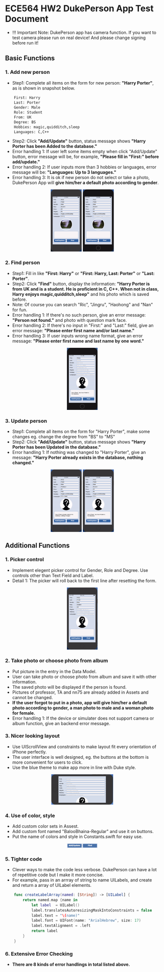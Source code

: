 # ECE564 HW2 DukePerson App Test Document

- !!! Important Note: DukePerson app has camera function. If you want to test camera please run on real device! And please change signing before run it!


## **Basic Functions**

### **1. Add new person**
- Step1: Complete all items on the form for new person: **"Harry Porter"**, as is shown in snapshot below.

```
    First: Harry
    Last: Porter
    Gender: Male
    Role: Student
    From: UK
    Degree: BS
    Hobbies: magic,quidditch,sleep
    Languages: C,C++
```
- Step2: Click **"Add/Update"** button, status message shows **"Harry Porter has been Added to the database."**
- Error handling 1: If user left some items empty when click "Add/Update" button, error message will be, for example, **"Please fill in \"First:\" before add/update."**
- Error handling 2: If user inputs more than 3 hobbies or languages, error message will be: **"Languages: Up to 3 languages."**
- Error handling 3: It is ok if new person do not select or take a photo, DukePerson App will **give him/her a default photo according to gender**.

<div align=center><img src="Sources/add.gif" width="20%" height="20%">
<img src="Sources/error_incomplete.gif" width="20%" height="20%">
</div>


### **2. Find person**
- Step1: Fill in like **"First: Harry"** or **"First: Harry, Last: Porter"** or **"Last: Porter"**.
- Step2: Click **"Find"** button, display the information: **"Harry Porter is from UK and is a student. He is proficient in C, C++. When not in class, Harry enjoys magic,quidditch,sleep"** and his photo which is saved before.
- Note: Of course you can search "Ric", "Jingru", "Haohong" and "Nan" for fun.
- Error handling 1: If there's no such person, give an error message: **"Person not found."** and photo with question mark face.
- Error handling 2: If there's no input in "First:" and "Last:" field, give an error message: **"Please enter first name and/or last name."**
- Error handling 3: If user inputs wrong name format, give an error message: **"Please enter first name and last name by one word."**

<div align=center><img src="Sources/find.gif" width="20%" height="20%"></div>


### **3. Update person**
- Step1: Complete all items on the form for "Harry Porter", make some changes eg. change the degree from "BS" to "MS"
- Step2: Click **"Add/Update"** button, status message shows **"Harry Porter has been Updated in the database."**
- Error handling 1: If nothing was changed to "Harry Porter", give an message: **"Harry Porter already exists in the database, nothing changed."**

<div align=center><img src="Sources/update.gif" width="20%" height="20%">
<img src="Sources/error_exist.gif" width="20%" height="20%">
</div>


## **Additional Functions**

### **1. Picker control**
- Implement elegent picker control for Gender, Role and Degree. Use controls other than Text Field and Label.
- Detail 1: The picker will roll back to the first line after resetting the form.

<div align=center><img src="Sources/picker.gif" width="20%" height="20%"></div>

### **2. Take photo or choose photo from album**
- Put picture in the entry in the Data Model. 
- User can take photo or choose photo from album and save it with other information.
- The saved photo will be displayed if the person is found.
- Pictures of professor, TA and nn75 are already added in Assets and cannot be changed.
- **If the user forgot to put in a photo, app will give him/her a default photo according to gender, a man photo to male and a woman photo for female.**
- Error handling 1: If the device or simulater does not support camera or album function, give an backend error message.


### **3. Nicer looking layout**
- Use UIScrollView and constraints to make layout fit every orientation of iPhone perfectly.
- The user interface is well designed, eg. the buttons at the bottom is more convenient for users to click.
- Use the blue theme to make app more in line with Duke style.

<div align=center><img src="Sources/landscape.gif" width="40%" height="20%"></div>

### **4. Use of color, style**
- Add custom color sets in Assest.
- Add custom font named "BalooBhaina-Regular" and use it on buttons.
- Put the name of colors and style in Constants.swift for easy use.

<div align=center><img src="Sources/buttons.png" width="20%" height="20%"></div>

### **5. Tighter code**
- Clever ways to make the code less verbose. DukePerson can have a lot of repetitive code but I make it more concise.
- For example, pass in an arrray of string to name UILabels, and create and return a array of UILabel elements.
```swift
    func createLabelArray(named: [String]) -> [UILabel] {
        return named.map {name in
            let label  = UILabel()
            label.translatesAutoresizingMaskIntoConstraints = false
            label.text = "\(name)"
            label.font = UIFont(name: "ArialHebrew", size: 17)
            label.textAlignment = .left
            return label
        }
    }
```

### **6. Extensive Error Checking**
- **There are 8 kinds of error handlings in total listed above.**
